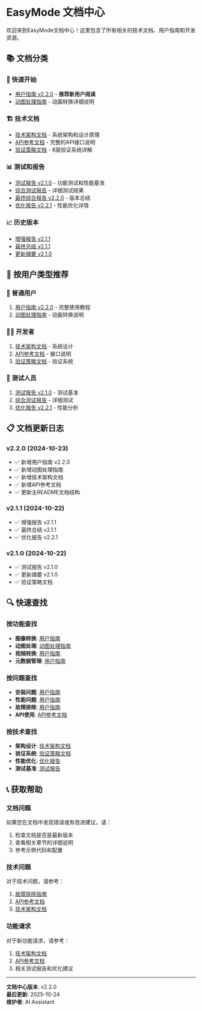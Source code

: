 # EasyMode 文档中心

欢迎来到EasyMode文档中心！这里包含了所有相关的技术文档、用户指南和开发资源。

## 📚 文档分类

### 🚀 快速开始
- [用户指南 v2.2.0](USER_GUIDE_v2.2.0.md) - **推荐新用户阅读**
- [动图处理指南](ANIMATION_PROCESSING_GUIDE.md) - 动画转换详细说明

### 🏗️ 技术文档
- [技术架构文档](TECHNICAL_ARCHITECTURE.md) - 系统架构和设计原理
- [API参考文档](API_REFERENCE.md) - 完整的API接口说明
- [验证策略文档](VALIDATION_STRATEGY.md) - 8层验证系统详解

### 📊 测试和报告
- [测试报告 v2.1.0](TEST_REPORT_v2.1.0.md) - 功能测试和性能基准
- [综合测试报告](COMPREHENSIVE_TEST_REPORT.md) - 详细测试结果
- [最终综合报告 v2.2.0](FINAL_COMPREHENSIVE_REPORT_v2.2.0.md) - 版本总结
- [优化报告 v2.2.1](OPTIMIZATION_v2.2.1.md) - 性能优化详情

### 📈 历史版本
- [增强报告 v2.1.1](ENHANCEMENT_REPORT_v2.1.1.md)
- [最终总结 v2.1.1](FINAL_SUMMARY_v2.1.1.md)
- [更新摘要 v2.1.0](UPDATE_SUMMARY_v2.1.0.md)

## 🎯 按用户类型推荐

### 👤 普通用户
1. [用户指南 v2.2.0](USER_GUIDE_v2.2.0.md) - 完整使用教程
2. [动图处理指南](ANIMATION_PROCESSING_GUIDE.md) - 动画转换说明

### 👨‍💻 开发者
1. [技术架构文档](TECHNICAL_ARCHITECTURE.md) - 系统设计
2. [API参考文档](API_REFERENCE.md) - 接口说明
3. [验证策略文档](VALIDATION_STRATEGY.md) - 验证系统

### 🔬 测试人员
1. [测试报告 v2.1.0](TEST_REPORT_v2.1.0.md) - 测试基准
2. [综合测试报告](COMPREHENSIVE_TEST_REPORT.md) - 详细测试
3. [优化报告 v2.2.1](OPTIMIZATION_v2.2.1.md) - 性能分析

## 📋 文档更新日志

### v2.2.0 (2024-10-23)
- ✅ 新增用户指南 v2.2.0
- ✅ 新增动图处理指南
- ✅ 新增技术架构文档
- ✅ 新增API参考文档
- ✅ 更新主README文档结构

### v2.1.1 (2024-10-22)
- ✅ 增强报告 v2.1.1
- ✅ 最终总结 v2.1.1
- ✅ 优化报告 v2.2.1

### v2.1.0 (2024-10-22)
- ✅ 测试报告 v2.1.0
- ✅ 更新摘要 v2.1.0
- ✅ 验证策略文档

## 🔍 快速查找

### 按功能查找
- **图像转换**: [用户指南](USER_GUIDE_v2.2.0.md#图像转换)
- **动图处理**: [动图处理指南](ANIMATION_PROCESSING_GUIDE.md)
- **视频转换**: [用户指南](USER_GUIDE_v2.2.0.md#视频转换)
- **元数据管理**: [用户指南](USER_GUIDE_v2.2.0.md#媒体管理工具)

### 按问题查找
- **安装问题**: [用户指南](USER_GUIDE_v2.2.0.md#安装和配置)
- **性能问题**: [用户指南](USER_GUIDE_v2.2.0.md#性能优化)
- **故障排除**: [用户指南](USER_GUIDE_v2.2.0.md#故障排除)
- **API使用**: [API参考文档](API_REFERENCE.md)

### 按技术查找
- **架构设计**: [技术架构文档](TECHNICAL_ARCHITECTURE.md)
- **验证系统**: [验证策略文档](VALIDATION_STRATEGY.md)
- **性能优化**: [优化报告](OPTIMIZATION_v2.2.1.md)
- **测试基准**: [测试报告](TEST_REPORT_v2.1.0.md)

## 📞 获取帮助

### 文档问题
如果您在文档中发现错误或有改进建议，请：
1. 检查文档是否是最新版本
2. 查看相关章节的详细说明
3. 参考示例代码和配置

### 技术问题
对于技术问题，请参考：
1. [故障排除指南](USER_GUIDE_v2.2.0.md#故障排除)
2. [API参考文档](API_REFERENCE.md)
3. [技术架构文档](TECHNICAL_ARCHITECTURE.md)

### 功能请求
对于新功能请求，请参考：
1. [技术架构文档](TECHNICAL_ARCHITECTURE.md#扩展性设计)
2. [API参考文档](API_REFERENCE.md#扩展API)
3. 相关测试报告和优化建议

---

**文档中心版本**: v2.2.0  
**最后更新**: 2025-10-24  
**维护者**: AI Assistant
